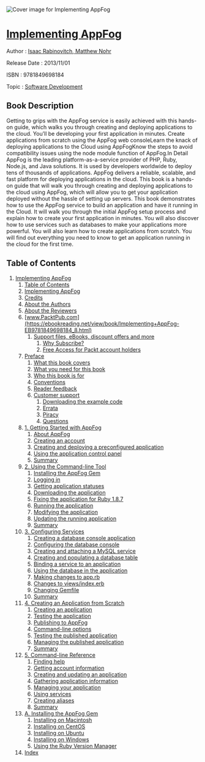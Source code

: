 ![Cover image for Implementing AppFog](https://imgdetail.ebookreading.net/cover/cover/software_development/EB9781849698184.jpg)

[Implementing AppFog](https://ebookreading.net/view/book/Implementing+AppFog-EB9781849698184_1.html "Implementing AppFog")
====================================================================================================================

Author : [Isaac Rabinovitch](https://ebookreading.net/search/author/Isaac+Rabinovitch),[ Matthew Nohr](https://ebookreading.net/search/author/+Matthew+Nohr)

Release Date : 2013/11/01

ISBN : 9781849698184

Topic : [Software Development](https://ebookreading.net/search/category/software-development)

Book Description
-----------------

Getting to grips with the AppFog service is easily achieved with this hands-on guide, which walks you through creating and deploying applications to the cloud. You’ll be developing your first application in minutes.
Create applications from scratch using the AppFog web consoleLearn the knack of deploying applications to the Cloud using AppFogKnow the steps to avoid compatibility issues using the node module function of AppFog.In Detail
AppFog is the leading platform-as-a-service provider of PHP, Ruby, Node.js, and Java solutions. It is used by developers worldwide to deploy tens of thousands of applications. AppFog delivers a reliable, scalable, and fast platform for deploying applications in the cloud.
This book is a hands-on guide that will walk you through creating and deploying applications to the cloud using AppFog, which will allow you to get your application deployed without the hassle of setting up servers.
This book demonstrates how to use the AppFog service to build an application and have it running in the Cloud. It will walk you through the initial AppFog setup process and explain how to create your first application in minutes.
You will also discover how to use services such as databases to make your applications more powerful. You will also learn how to create applications from scratch.
You will find out everything you need to know to get an application running in the cloud for the first time.
              
Table of Contents
-----------------

1. [Implementing AppFog](https://ebookreading.net/view/book/Implementing+AppFog-EB9781849698184_3.html)
    1. [Table of Contents](https://ebookreading.net/view/book/Implementing+AppFog-EB9781849698184_2.html)
    1. [Implementing AppFog](https://ebookreading.net/view/book/Implementing+AppFog-EB9781849698184_4.html)
    1. [Credits](https://ebookreading.net/view/book/Implementing+AppFog-EB9781849698184_5.html)
    1. [About the Authors](https://ebookreading.net/view/book/Implementing+AppFog-EB9781849698184_6.html)
    1. [About the Reviewers](https://ebookreading.net/view/book/Implementing+AppFog-EB9781849698184_7.html)
    1. [www.PacktPub.com](https://ebookreading.net/view/book/Implementing+AppFog-EB9781849698184_8.html)
        1. [Support files, eBooks, discount offers and more](https://ebookreading.net/view/book/Implementing+AppFog-EB9781849698184_8.html#ch00lvl3sec01)
            1. [Why Subscribe?](https://ebookreading.net/view/book/Implementing+AppFog-EB9781849698184_8.html#ch00lvl4sec01)
            1. [Free Access for Packt account holders](https://ebookreading.net/view/book/Implementing+AppFog-EB9781849698184_8.html#ch00lvl4sec02)
    1. [Preface](https://ebookreading.net/view/book/Implementing+AppFog-EB9781849698184_9.html)
        1. [What this book covers](https://ebookreading.net/view/book/Implementing+AppFog-EB9781849698184_9.html#ch00lvl1sec02)
        1. [What you need for this book](https://ebookreading.net/view/book/Implementing+AppFog-EB9781849698184_10.html)
        1. [Who this book is for](https://ebookreading.net/view/book/Implementing+AppFog-EB9781849698184_11.html)
        1. [Conventions](https://ebookreading.net/view/book/Implementing+AppFog-EB9781849698184_12.html)
        1. [Reader feedback](https://ebookreading.net/view/book/Implementing+AppFog-EB9781849698184_13.html)
        1. [Customer support](https://ebookreading.net/view/book/Implementing+AppFog-EB9781849698184_14.html)
            1. [Downloading the example code](https://ebookreading.net/view/book/Implementing+AppFog-EB9781849698184_14.html#ch00lvl2sec02)
            1. [Errata](https://ebookreading.net/view/book/Implementing+AppFog-EB9781849698184_14.html#ch00lvl2sec03)
            1. [Piracy](https://ebookreading.net/view/book/Implementing+AppFog-EB9781849698184_14.html#ch00lvl2sec04)
            1. [Questions](https://ebookreading.net/view/book/Implementing+AppFog-EB9781849698184_14.html#ch00lvl2sec05)
    1. [1. Getting Started with AppFog](https://ebookreading.net/view/book/Implementing+AppFog-EB9781849698184_15.html)
        1. [About AppFog](https://ebookreading.net/view/book/Implementing+AppFog-EB9781849698184_15.html#ch01lvl1sec08)
        1. [Creating an account](https://ebookreading.net/view/book/Implementing+AppFog-EB9781849698184_16.html)
        1. [Creating and deploying a preconfigured application](https://ebookreading.net/view/book/Implementing+AppFog-EB9781849698184_17.html)
        1. [Using the application control panel](https://ebookreading.net/view/book/Implementing+AppFog-EB9781849698184_18.html)
        1. [Summary](https://ebookreading.net/view/book/Implementing+AppFog-EB9781849698184_19.html)
    1. [2. Using the Command-line Tool](https://ebookreading.net/view/book/Implementing+AppFog-EB9781849698184_20.html)
        1. [Installing the AppFog Gem](https://ebookreading.net/view/book/Implementing+AppFog-EB9781849698184_20.html#ch02lvl1sec13)
        1. [Logging in](https://ebookreading.net/view/book/Implementing+AppFog-EB9781849698184_21.html)
        1. [Getting application statuses](https://ebookreading.net/view/book/Implementing+AppFog-EB9781849698184_22.html)
        1. [Downloading the application](https://ebookreading.net/view/book/Implementing+AppFog-EB9781849698184_23.html)
        1. [Fixing the application for Ruby 1.8.7](https://ebookreading.net/view/book/Implementing+AppFog-EB9781849698184_24.html)
        1. [Running the application](https://ebookreading.net/view/book/Implementing+AppFog-EB9781849698184_25.html)
        1. [Modifying the application](https://ebookreading.net/view/book/Implementing+AppFog-EB9781849698184_26.html)
        1. [Updating the running application](https://ebookreading.net/view/book/Implementing+AppFog-EB9781849698184_27.html)
        1. [Summary](https://ebookreading.net/view/book/Implementing+AppFog-EB9781849698184_28.html)
    1. [3. Configuring Services](https://ebookreading.net/view/book/Implementing+AppFog-EB9781849698184_29.html)
        1. [Creating a database console application](https://ebookreading.net/view/book/Implementing+AppFog-EB9781849698184_29.html#ch03lvl1sec22)
        1. [Configuring the database console](https://ebookreading.net/view/book/Implementing+AppFog-EB9781849698184_30.html)
        1. [Creating and attaching a MySQL service](https://ebookreading.net/view/book/Implementing+AppFog-EB9781849698184_31.html)
        1. [Creating and populating a database table](https://ebookreading.net/view/book/Implementing+AppFog-EB9781849698184_32.html)
        1. [Binding a service to an application](https://ebookreading.net/view/book/Implementing+AppFog-EB9781849698184_33.html)
        1. [Using the database in the application](https://ebookreading.net/view/book/Implementing+AppFog-EB9781849698184_34.html)
        1. [Making changes to app.rb](https://ebookreading.net/view/book/Implementing+AppFog-EB9781849698184_35.html)
        1. [Changes to views/index.erb](https://ebookreading.net/view/book/Implementing+AppFog-EB9781849698184_36.html)
        1. [Changing Gemfile](https://ebookreading.net/view/book/Implementing+AppFog-EB9781849698184_37.html)
        1. [Summary](https://ebookreading.net/view/book/Implementing+AppFog-EB9781849698184_38.html)
    1. [4. Creating an Application from Scratch](https://ebookreading.net/view/book/Implementing+AppFog-EB9781849698184_39.html)
        1. [Creating an application](https://ebookreading.net/view/book/Implementing+AppFog-EB9781849698184_39.html#ch04lvl1sec32)
        1. [Testing the application](https://ebookreading.net/view/book/Implementing+AppFog-EB9781849698184_40.html)
        1. [Publishing to AppFog](https://ebookreading.net/view/book/Implementing+AppFog-EB9781849698184_41.html)
        1. [Command-line options](https://ebookreading.net/view/book/Implementing+AppFog-EB9781849698184_42.html)
        1. [Testing the published application](https://ebookreading.net/view/book/Implementing+AppFog-EB9781849698184_43.html)
        1. [Managing the published application](https://ebookreading.net/view/book/Implementing+AppFog-EB9781849698184_44.html)
        1. [Summary](https://ebookreading.net/view/book/Implementing+AppFog-EB9781849698184_45.html)
    1. [5. Command-line Reference](https://ebookreading.net/view/book/Implementing+AppFog-EB9781849698184_46.html)
        1. [Finding help](https://ebookreading.net/view/book/Implementing+AppFog-EB9781849698184_46.html#ch05lvl1sec39)
        1. [Getting account information](https://ebookreading.net/view/book/Implementing+AppFog-EB9781849698184_47.html)
        1. [Creating and updating an application](https://ebookreading.net/view/book/Implementing+AppFog-EB9781849698184_48.html)
        1. [Gathering application information](https://ebookreading.net/view/book/Implementing+AppFog-EB9781849698184_49.html)
        1. [Managing your application](https://ebookreading.net/view/book/Implementing+AppFog-EB9781849698184_50.html)
        1. [Using services](https://ebookreading.net/view/book/Implementing+AppFog-EB9781849698184_51.html)
        1. [Creating aliases](https://ebookreading.net/view/book/Implementing+AppFog-EB9781849698184_52.html)
        1. [Summary](https://ebookreading.net/view/book/Implementing+AppFog-EB9781849698184_53.html)
    1. [A. Installing the AppFog Gem](https://ebookreading.net/view/book/Implementing+AppFog-EB9781849698184_54.html)
        1. [Installing on Macintosh](https://ebookreading.net/view/book/Implementing+AppFog-EB9781849698184_54.html#ch05lvl1sec47)
        1. [Installing on CentOS](https://ebookreading.net/view/book/Implementing+AppFog-EB9781849698184_55.html)
        1. [Installing on Ubuntu](https://ebookreading.net/view/book/Implementing+AppFog-EB9781849698184_56.html)
        1. [Installing on Windows](https://ebookreading.net/view/book/Implementing+AppFog-EB9781849698184_57.html)
        1. [Using the Ruby Version Manager](https://ebookreading.net/view/book/Implementing+AppFog-EB9781849698184_58.html)
    1. [Index](https://ebookreading.net/view/book/Implementing+AppFog-EB9781849698184_59.html)
